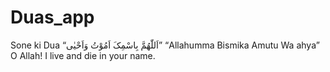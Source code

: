 # Duas_app
Sone ki Dua
“اَللّٰھُمَّ بِاسْمِکَ اَمُوْتُ وَاَحْیٰی”
“Allahumma Bismika Amutu Wa ahya”
O Allah! I live and die in your name.

